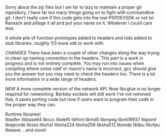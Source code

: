 Sorry about the zip files but I am far to lazy to maintain a proper git repository, I have far too many things going on to fight with commandline git. I don't really care
if this code gets into the real PSPDEVSDK or not lol. Ransack and pillage it all and put your name on it. Whatever I could care less.

A whole pile of function prototypes added to headers and nids added to stub libraries. roughly 1/3 more sdk to work with.

*CHANGES*
There have been a couple of other changes along the way trying to clean up naming convention in the headers. This part is a work in progress and is not entirely complete. You may run into issues when compiling where some cdef or macro's name is incorrect, gcc should give you the answer but you may need to check the headers too. There is a lot more information in a wide range of headers.

*NEW*
A more complete version of the network API. Now libcglue is no longer required for networking. Berkley sockets will still work I've not removed that, it saves porting code but now if users want to program their code in the proper way they can.

Runtime libraries!    
    libadler
    libbase64
    libccc
    libdeflt
    libfont
    libmd5
    libmpeg
    libmt19937
    libpsmf
    libqpcode
    libsas
    libsha1
    libsha224
    libsha256
    libsha512
    libsndp
    libfpu
    libvfpu
    libwave
    ...and more!
